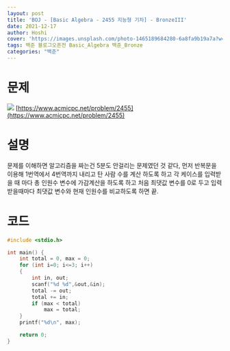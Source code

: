 ```yaml
---
layout: post
title: 'BOJ - [Basic Algebra - 2455 지능형 기차] - BronzeIII'
date: 2021-12-17
author: Hoshi
cover: 'https://images.unsplash.com/photo-1465189684280-6a8fa9b19a7a?w=1600&q=900'
tags: 백준 블로그오픈전 Basic_Algebra 백준_Bronze
categories: "백준"
---
```

# 문제 
![]({{site.url}}/assets/img/posts_img/2455.png)
[https://www.acmicpc.net/problem/2455](https://www.acmicpc.net/problem/2455)

# 설명

문제를 이해하면 알고리즘을 짜는건 5분도 안걸리는 문제였던 것 같다, 
먼저 반복문을 이용해 1번역에서 4번역까지 내리고 탄 사람 수를 계산 하도록 하고 
각 케이스를 입력받을 때 마다 총 인원수 변수에 가감계산을 하도록 하고 처음 최댓값 변수를 0로 두고 입력받을때마다 최댓값 변수와 현재 인원수를 비교하도록 하면 끝.

# 코드

```c
#include <stdio.h>

int main() {
    int total = 0, max = 0;
    for (int i=0; i<=3; i++)
    {
        int in, out;
        scanf("%d %d",&out,&in);
        total -= out;
        total += in;
        if (max < total)
            max = total;
    }
    printf("%d\n", max);

    return 0;
}
```